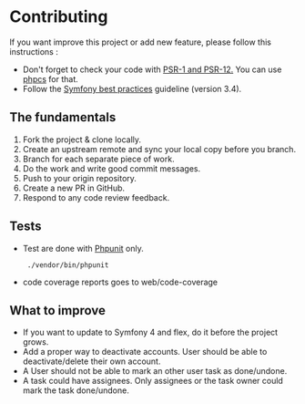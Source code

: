 Contributing
============

If you want improve this project or add new feature, please follow this instructions :

 - Don't forget to check your code with [PSR-1 and PSR-12.](https://www.php-fig.org/psr/)
    You can use [phpcs](https://github.com/squizlabs/PHP_CodeSniffer) for that. 
 - Follow the [Symfony best practices](https://symfony.com/doc/3.4/best_practices/introduction.html) guideline (version 3.4).
    

## The fundamentals

 1. Fork the project & clone locally.
 2. Create an upstream remote and sync your local copy before you branch.
 3. Branch for each separate piece of work.
 4. Do the work and write good commit messages.
 5. Push to your origin repository.
 6. Create a new PR in GitHub.
 7. Respond to any code review feedback.

## Tests

 - Test are done with [Phpunit](https://phpunit.de/manual/6.5/en/index.html) only.
        
        ./vendor/bin/phpunit

 - code coverage reports goes to web/code-coverage


## What to improve

 - If you want to update to Symfony 4 and flex, do it before the project grows.
 - Add a proper way to deactivate accounts. User should be able to deactivate/delete their own account. 
 - A User should not be able to mark an other user task as done/undone.
 - A task could have assignees. Only assignees or the task owner could mark the task done/undone.
